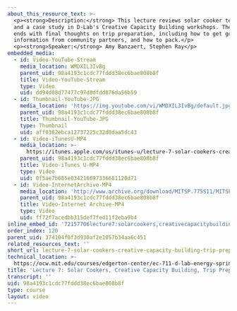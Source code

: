 ```yaml
---
about_this_resource_text: >-
  <p><strong>Description:</strong> This lecture reviews solar cooker technology
  and a case study in D-Lab's Creative Capacity Building workshops. The session
  ends with final thoughts on trip preparation, including how to get good
  information from community partners, and how to pack.</p>
  <p><strong>Speaker:</strong> Amy Banzaert, Stephen Ray</p>
embedded_media:
  - id: Video-YouTube-Stream
    media_location: WMDXIL3IvBg
    parent_uid: 98a4193c1cdc77fddd38ec6bae808b8f
    title: Video-YouTube-Stream
    type: Video
    uid: dd94d08d77477c97d8dfdd876da56b59
  - id: Thumbnail-YouTube-JPG
    media_location: 'https://img.youtube.com/vi/WMDXIL3IvBg/default.jpg'
    parent_uid: 98a4193c1cdc77fddd38ec6bae808b8f
    title: Thumbnail-YouTube-JPG
    type: Thumbnail
    uid: aff0362ebca12737225c32d0daa5dc43
  - id: Video-iTunesU-MP4
    media_location: >-
      https://itunes.apple.com/us/itunes-u/lecture-7-solar-cookers-creative/id591211144?i=127630224
    parent_uid: 98a4193c1cdc77fddd38ec6bae808b8f
    title: Video-iTunes U-MP4
    type: Video
    uid: 0f5ae7b685e034216697336681120d71
  - id: Video-InternetArchive-MP4
    media_location: 'http://www.archive.org/download/MITSP.775S11/MITSP_775S11lec07_300k.mp4'
    parent_uid: 98a4193c1cdc77fddd38ec6bae808b8f
    title: Video-Internet Archive-MP4
    type: Video
    uid: ff72f7acedbb315def7fed11f2eba9b4
inline_embed_id: '72157706lecture7:solarcookers,creativecapacitybuilding,trippreparation87838497'
order_index: 120
parent_uid: 374104f0f3d930af2e1057b34aa6c451
related_resources_text: ''
short_url: lecture-7-solar-cookers-creative-capacity-building-trip-preparation
technical_location: >-
  https://ocw.mit.edu/courses/edgerton-center/ec-711-d-lab-energy-spring-2011/week-7-trip-planning-and-preparations/lecture-7-solar-cookers-creative-capacity-building-trip-preparation
title: 'Lecture 7: Solar Cookers, Creative Capacity Building, Trip Preparation'
transcript: ''
uid: 98a4193c1cdc77fddd38ec6bae808b8f
type: course
layout: video
---
```

